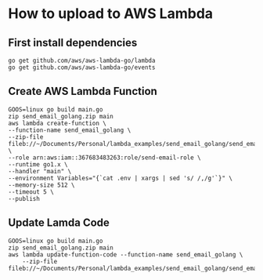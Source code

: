 # How to upload to AWS Lambda

## First install dependencies

```
go get github.com/aws/aws-lambda-go/lambda
go get github.com/aws/aws-lambda-go/events
```

## Create AWS Lambda Function

```
GOOS=linux go build main.go
zip send_email_golang.zip main
aws lambda create-function \
--function-name send_email_golang \
--zip-file fileb://~/Documents/Personal/lambda_examples/send_email_golang/send_email_golang.zip \
--role arn:aws:iam::367683483263:role/send-email-role \
--runtime go1.x \
--handler "main" \
--environment Variables="{`cat .env | xargs | sed 's/ /,/g'`}" \
--memory-size 512 \
--timeout 5 \
--publish
```

## Update Lamda Code

```
GOOS=linux go build main.go
zip send_email_golang.zip main
aws lambda update-function-code --function-name send_email_golang \
    --zip-file fileb://~/Documents/Personal/lambda_examples/send_email_golang/send_email_golang.zip
```